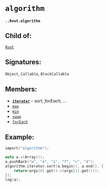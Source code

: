 # `algorithm`

#### `..Root.algorithm`

## Child of:

[`Root`](docs..Root.md)

## Signatures:

`Object`, `Callable`, `BlockCallable`

## Members:

- [**`iterator`**](docs..Root.algorithm.iterator.md) - _sort, forEach, ..._
- [`max`](docs..Root.algorithm.max.md)
- [`min`](docs..Root.algorithm.min.md)
- [`swap`](docs..Root.algorithm.swap.md)
- [`forEach`](docs..Root.algorithm.forEach.md)

## Example:

```c
import("algorithm");

auto a.=(Array());
a.pushBack("w", "a", "z", "f", "c", "d");
algorithm.iterator.sort(a.begin(), a.end(), {
    return(args[0].get().>(args[1].get()));
});
log(a);
```